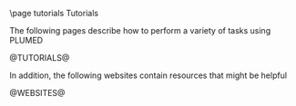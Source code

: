 \page tutorials Tutorials 

The following pages describe how to perform a variety of tasks using PLUMED

@TUTORIALS@

In addition, the following websites contain resources that might be helpful  

@WEBSITES@


